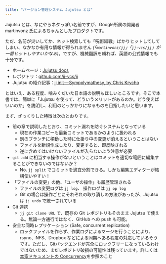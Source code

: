 ```yaml
---
title: "バージョン管理システム Jujutsu とは"
---
```

Jujutsu とは、なにやらネタっぽい名前ですが、Google所属の開発者 martinvonz 氏によるちゃんとしたプロダクトです。

ただ、名前が災いしてか、ネット検索しても「呪術廻戦」ばかりヒットしてしてしまい、なかなか有用な情報が得られません *(「`martinvonz/jj`」「`jj-vcs/jj`」が一番ヒットしやすいかなぁ)*。ですが、機械翻訳を頼れば、英語の公式情報でも十分です。

+ ホームページ：[Jujutsu docs](https://jj-vcs.github.io/jj/latest)
+ レポジトリ：[github.com/jj-vcs/jj](https://github.com/jj-vcs/jj)
+ Jujutsu の紹介記事：[jj init — Sympolymathesy, by Chris Krycho](https://v5.chriskrycho.com/essays/jj-init/)

とはいえ、ある程度、噛みくだいた日本語の説明もほしいところです。そこで本書では、簡単に「Jujutsu を使って、どういうメリットがあるのか。どう使えばいいのか」を説明し、利用のとっかかりになるものを目指したいと思います。

まず、ざっくりした特徴は次のとおりです。

+ 前の章で説明したとおり、コミット漏れを防ぐシステムとなっている
    + 現在の作業コピーも最新コミットであるかのように扱われる
    + 別のブランチに移動した時に仕掛り中の変更が消えるということはない
    + ファイルを新規作成したり、変更すると、即反映される
    + 逆に含めてはいけないファイルが入らないよう注意が必要
+ `git add` に相当する操作がないということはコミットを適切な範囲に編集することができないのではないか？  
    + No. `jj split` でコミットを適宜分割できる。しかも編集エディターが結構使いやすい！
+ 「ファイルの変更」の他、「ユーザの操作」も履歴管理される
    + ファイルの変更ログは `jj log`、 操作ログは `jj op log`
    + Git の場合は操作ごとにそれぞれの取り消しの方法があったが、Jujutsu は `jj undo` で統一されている
+ Git 連携
    + `jj git clone URL` で、既存の Git レポジトリもそのまま Jujutsu で使える。無論一方通行ではなく、GitHub への push も可能。
+ 安全な同時レプリケーション (Safe, concurrent replication)
    + ロックファイルを作らず、作業ログによるマージを行うことにより、rsync、NFS、Dropbox などによる同期へある程度の対応しているそうです。ただし、Gitバックエンドが完全にロックフリーになっているわけではないため、まだレポジトリ破損の可能性は残っています。詳しくは [本家ドキュメントの Concurrency](https://jj-vcs.github.io/jj/latest/technical/concurrency/)を参照のこと
